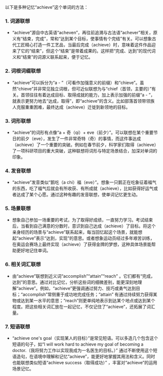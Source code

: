 以下是多种记忆“achieve”这个单词的方法：

### 1. 词源联想
 - “achieve”源自中古英语“acheven”，再往前追溯与古法语“achever”相关，原义有“结束，完成”，常和“达到某个目标，使事情有个完结”有关。可以想象古代工匠精心打造一件工艺品，当最后完成（achieve）时，意味着这件作品迎来了它的“结束”，但这个“结束”是带着成果的。这样把“完成、达到”的现代词义和“结束”的词源义联系起来，便于记忆。

### 2. 词根词缀联想
 - “achieve”可以拆分为“a - ”（可看作加强意义的前缀）和“chieve”。虽然“chieve”并非常见独立词根，但可近似联想为与“chief（首领，主要的）”有关。首领往往有着达成目标、取得成就的能力，加上表示加强的前缀“a - ”，就表示更努力地去“达成，取得”，即“achieve”的含义。比如部落首领带领族人克服重重困难，最终达成（achieve）迁徙到新领地的目标。

### 3. 词形联想
 - “achieve”的词形有点像“a + 奇（qi）+ eve（前夕）”。可以联想在某个重要节日的前夕（eve），发生了一件非常奇特（奇）的事情，而这件事达成（achieve）了一个重要的突破。例如在春节前夕，科学家们取得（achieve）了一项科研项目的重大突破，这种联想将词形与特定场景结合，加深对单词的印象。

### 4. 发音联想
 - “achieve”发音类似“鹅吃（a chi）福（eve）”。想象一只鹅正在吃象征着福气的东西，吃了福气后就会有所收获、有所成就（achieve），比如获得好运气或者达成了某个心愿。通过这种有趣的发音联想，使单词记忆更生动。

### 5. 场景联想
 - 想象自己参加一场重要的考试，为了取得好成绩，一直努力学习。考试结束后，当看到自己满意的分数时，意识到自己达成（achieve）了目标。将这个亲身经历的场景与“achieve”联系起来，每当回忆起这个场景，就能想起“achieve”表示“达到，实现”的意思。或者想象运动员经过多年艰苦训练，在奥运会赛场上最终实现（achieve）了获得金牌的梦想，这种具体场景能帮助更好地记住单词。

### 6. 相关词汇联想
 - 由“achieve”联想到近义词“accomplish”“attain”“reach” 。它们都有“完成，达到”的意思。通过对比记忆，分析这些词的细微差别，能更深刻地理解“achieve”。例如，“achieve”更强调通过努力、技巧或勇气达到目标；“accomplish”常侧重于成功地完成任务；“attain” 有通过持续努力获得某物或达到某一水平的意思；“reach”则更单纯地表示到达某个地点或达到某个程度。把这些相关词汇放在一起记忆，不仅记住了“achieve”，还拓展了词汇量。

### 7. 短语联想
 - “achieve one's goal（实现某人的目标）”是常见短语。可以多造几个包含这个短语的句子，如“I will work hard to achieve my goal of becoming a doctor.（我将努力工作以实现我成为一名医生的目标。）” 通过不断使用这个短语造句，在语境中理解和记忆“achieve”，能更好地掌握其用法和含义。同时也能联想类似短语“achieve success（取得成功）” ，丰富对“achieve”的运用场景记忆。 
